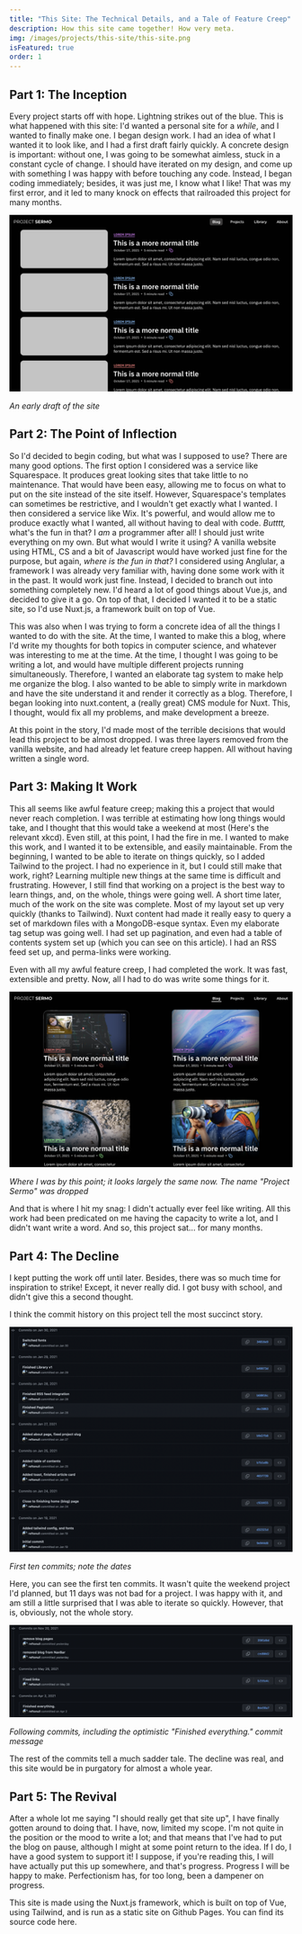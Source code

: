 ```yaml
---
title: "This Site: The Technical Details, and a Tale of Feature Creep"
description: How this site came together! How very meta.
img: /images/projects/this-site/this-site.png
isFeatured: true
order: 1
---
```

## Part 1: The Inception
Every project starts off with hope. Lightning strikes out of the blue. This is what happened with this site: I'd wanted a personal site for a *while*, and I wanted to finally make one. I began design work. I had an idea of what I wanted it to look like, and I had a first draft fairly quickly. A concrete design is important: without one, I was going to be somewhat aimless, stuck in a constant cycle of change. I should have iterated on my design, and come up with something I was happy with before touching any code. Instead, I began coding immediately; besides, it was just me, I know what I like! That was my first error, and it led to many knock on effects that railroaded this project for many months. 

![An early draft of the site, looking a little different than it does now, with rounded image thumbnails](/images/projects/this-site/this-site-1.png)
<div class="caption">
    <em>An early draft of the site</em>
</div>


## Part 2: The Point of Inflection
So I'd decided to begin coding, but what was I supposed to use? There are many good options. The first option I considered was a service like Squarespace. It produces great looking sites that take little to no maintenance. That would have been easy, allowing me to focus on what to put on the site instead of the site itself. However, Squarespace's templates can sometimes be restrictive, and I wouldn't get exactly what I wanted. I then considered a service like Wix. It's powerful, and would allow me to produce exactly what I wanted, all without having to deal with code. *Butttt,* what's the fun in that? I *am* a programmer after all! I should just write everything on my own. But what would I write it using? A vanilla website using HTML, CS and a bit of Javascript would have worked just fine for the purpose, but again, *where is the fun in that?* I considered using Anglular, a framework I was already very familiar with, having done some work with it in the past. It would work just fine. Instead, I decided to branch out into something completely new. I'd heard a lot of good things about Vue.js, and decided to give it a go. On top of that, I decided I wanted it to be a static site, so I'd use Nuxt.js, a framework built on top of Vue. 

This was also when I was trying to form a concrete idea of all the things I wanted to do with the site. At the time, I wanted to make this a blog, where I'd write my thoughts for both topics in computer science, and whatever was interesting to me at the time. At the time, I thought I was going to be writing a lot, and would have multiple different projects running simultaneously. Therefore, I wanted an elaborate tag system to make help me organize the blog. I also wanted to be able to simply write in markdown and have the site understand it and render it correctly as a blog. Therefore, I began looking into nuxt.content, a (really great) CMS module for Nuxt. This, I thought, would fix all my problems, and make development a breeze. 

At this point in the story, I'd made most of the terrible decisions that would lead this project to be almost dropped. I was three layers removed from the vanilla website, and had already let feature creep happen. All without having written a single word. 

## Part 3: Making It Work
This all seems like awful feature creep; making this a project that would never reach completion. I was terrible at estimating how long things would take, and I thought that this would take a weekend at most (Here's the relevant xkcd). Even still, at this point, I had the fire in me. I wanted to make this work, and I wanted it to be extensible, and easily maintainable. From the beginning, I wanted to be able to iterate on things quickly, so I added Tailwind to the project. I had no experience in it, but I could still make that work, right? Learning multiple new things at the same time is difficult and frustrating. However, I still find that working on a project is the best way to learn things, and, on the whole, things were going well. A short time later, much of the work on the site was complete. Most of my layout set up very quickly (thanks to Tailwind). Nuxt content had made it really easy to query a set of markdown files with a MongoDB-esque syntax. Even my elaborate tag setup was going well. I had set up pagination, and even had a table of contents system set up (which you can see on this article). I had an RSS feed set up, and perma-links were working. 

Even with all my awful feature creep, I had completed the work. It was fast, extensible and pretty. Now, all I had to do was write some things for it. 

![What this site looked like by this point, including the current design for thumbnails](/images/projects/this-site/this-site-2.png)
<div class="caption">
    <em>Where I was by this point; it looks largely the same now. The name "Project Sermo" was dropped</em>
</div>

And that is where I hit my snag: I didn't actually ever feel like writing. All this work had been predicated on me having the capacity to write a lot, and I didn't want write a word. And so, this project sat... for many months. 

## Part 4: The Decline
I kept putting the work off until later. Besides, there was so much time for inspiration to strike! Except, it never really did. I got busy with school, and didn't give this a second thought. 

I think the commit history on this project tell the most succinct story. 

![Commit history showing the first ten commits, all taking place in the first 11 days of the initial commit](/images/projects/this-site/commit-history-1.png)
<div class="caption">
    <em>First ten commits; note the dates</em>
</div>

Here, you can see the first ten commits. It wasn't quite the weekend project I'd planned, but 11 days was not bad for a project. I was happy with it, and am still a little surprised that I was able to iterate so quickly. However, that is, obviously, not the whole story. 

![The following commits, showing the time that had passed (almost 10 months later)](/images/projects/this-site/commit-history-2.png)
<div class="caption">
    <em>Following commits, including the optimistic "Finished everything." commit message</em>
</div>

The rest of the commits tell a much sadder tale. The decline was real, and this site would be in purgatory for almost a whole year. 

## Part 5: The Revival
After a whole lot me saying "I should really get that site up", I have finally gotten around to doing that. I have, now, limited my scope. I'm not quite in the position or the mood to write a lot; and that means that I've had to put the blog on pause, although I might at some point return to the idea. If I do, I have a good system to support it! I suppose, if you're reading this, I will have actually put this up somewhere, and that's progress. Progress I will be happy to make. Perfectionism has, for too long, been a dampener on progress. 

This site is made using the Nuxt.js framework, which is built on top of Vue, using Tailwind, and is run as a static site on Github Pages. You can find its source code here. 